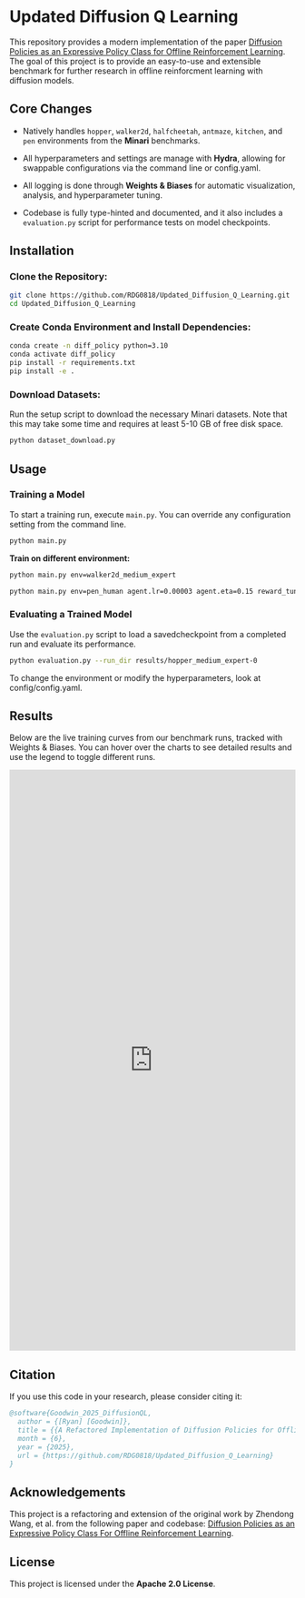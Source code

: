 # Updated Diffusion Q Learning
This repository provides a modern implementation of the paper [Diffusion Policies as an Expressive Policy Class for Offline Reinforcement Learning](https://arxiv.org/pdf/2208.06193). The goal of this project is to provide an easy-to-use and extensible benchmark for further research in offline reinforcment learning with diffusion models.

## Core Changes

- Natively handles `hopper`, `walker2d`, `halfcheetah`, `antmaze`, `kitchen`, and `pen` environments from the **Minari** benchmarks.

- All hyperparameters and settings are manage with **Hydra**, allowing for swappable configurations via the command line or config.yaml.

- All logging is done through **Weights & Biases** for automatic visualization, analysis, and hyperparameter tuning.

- Codebase is fully type-hinted and documented, and it also includes a `evaluation.py` script for performance tests on model checkpoints.

## Installation

### Clone the Repository:

```bash
git clone https://github.com/RDG0818/Updated_Diffusion_Q_Learning.git
cd Updated_Diffusion_Q_Learning
```

### Create Conda Environment and Install Dependencies:
```bash
conda create -n diff_policy python=3.10
conda activate diff_policy
pip install -r requirements.txt
pip install -e .
```

### Download Datasets:
Run the setup script to download the necessary Minari datasets. Note that this may take some time and requires at least 5-10 GB of free disk space.
```bash
python dataset_download.py
```

## Usage

### Training a Model

To start a training run, execute `main.py`. You can override any configuration setting from the command line. 

```bash
python main.py
```
**Train on different environment:**

```bash 
python main.py env=walker2d_medium_expert

python main.py env=pen_human agent.lr=0.00003 agent.eta=0.15 reward_tune="normalize" agent.grad_norm=1.0 eval_episodes=50
```

### Evaluating a Trained Model

Use the `evaluation.py` script to load a savedcheckpoint from a completed run and evaluate its performance.

```bash
python evaluation.py --run_dir results/hopper_medium_expert-0
```

To change the environment or modify the hyperparameters, look at config/config.yaml.

## Results

Below are the live training curves from our benchmark runs, tracked with Weights & Biases. You can hover over the charts to see detailed results and use the legend to toggle different runs.


<iframe src="https://wandb.ai/rdg291-mississippi-state-university/Diffusion_QL/reports/Diffusion-Q-Learning--VmlldzoxMzM5NDk3OQ" style="border:none;height:1024px;width:100%"></iframe>


## Citation

If you use this code in your research, please consider citing it:

```bibtex
@software{Goodwin_2025_DiffusionQL,
  author = {[Ryan] [Goodwin]},
  title = {{A Refactored Implementation of Diffusion Policies for Offline RL}},
  month = {6},
  year = {2025},
  url = {https://github.com/RDG0818/Updated_Diffusion_Q_Learning}
}
```


## Acknowledgements

This project is a refactoring and extension of the original work by Zhendong Wang, et al. from the following paper and codebase: [Diffusion Policies as an Expressive Policy Class For Offline Reinforcement Learning](https://github.com/Zhendong-Wang/Diffusion-Policies-for-Offline-RL).

## License

This project is licensed under the **Apache 2.0 License**.